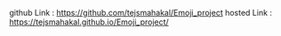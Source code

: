 github Link : https://github.com/tejsmahakal/Emoji_project
hosted Link : https://tejsmahakal.github.io/Emoji_project/
